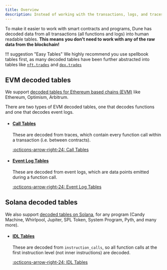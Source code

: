 ```yaml
---
title: Overview
description: Instead of working with the transactions, logs, and traces in their raw states, on Dune we decode smart contract activity into nice human-readable tables.
---
```


To make it easier to work with smart contracts and programs, Dune has decoded data from all transactions (all functions and logs) into human readable tables. **This means you don't need to work with any of the raw data from the blockchain!**

!!! suggestion "Easy Tables"
    We highly recommend you use spellbook tables first, as many decoded tables have been further abstracted into tables like [`nft.trades`](../spellbook/top-tables/nft.trades.md) and [`dex.trades`](../spellbook/top-tables/dex.trades.md)

## EVM decoded tables

We support [decoded tables for Ethereum based chains (EVM)](evm/index.md) like Ethereum, Optimism, Arbitrum.

There are two types of EVM decoded tables, one that decodes functions and one that decodes event logs. 
<div class="cards grid" markdown>

- #### [Call Tables](evm/call-tables.md)

  These are decoded from traces, which contain every function call within a transaction (i.e. between contracts).
  
  [:octicons-arrow-right-24: Call Tables](evm/call-tables.md)

- #### [Event Log Tables](evm/event-logs.md)

  These are decoded from event logs, which are data points emitted during a function call.
  
  [:octicons-arrow-right-24: Event Log Tables](evm/event-logs.md)

</div>


## Solana decoded tables

We also support [decoded tables on Solana](solana/idl-tables.md), for any program (Candy Machine, Whirlpool, Jupiter, SPL Token, System Program, Pyth, and many more).

<div class="cards grid" markdown>

- #### [IDL Tables](solana/idl-tables.md)

  These are decoded from `instruction_calls`, so all function calls at the first instruction level (not inner instructions) are decoded.
  
  [:octicons-arrow-right-24: IDL Tables](solana/idl-tables.md)
</div>